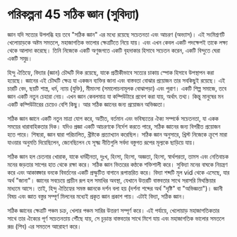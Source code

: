 # পরিকল্পনা 45 সঠিক জ্ঞান (সুবিদ্যা)

জ্ঞান যদি সত্যের উপলব্ধি হয় তবে "সঠিক জ্ঞান" এর মধ্যে রয়েছে সচেতনতা এবং আচরণ (অভ্যাস)। এই সংমিশ্রণটি খেলোয়াড়কে অষ্টম সমতলে, মহাজাগতিক ভালোর ক্ষেত্রটিতে নিয়ে যায়। এবং এখন কেবল একটি পদক্ষেপই তাকে লক্ষ্য থেকে আলাদা করেছে। তিনি নিজেকে একটি অণুজগতে একটি বৃহদাকার হিসাবে সচেতন করেন, একটি বিন্দুতে ঘেরা একটি সমুদ্র।

হিন্দু ঐতিহ্যে, বিদ্যার (জ্ঞান) চৌদ্দটি দিক রয়েছে, যাকে প্রতীকীভাবে সত্যের চাকায় স্পোক হিসাবে উপস্থাপন করা হয়েছে। জ্ঞানের এই চৌদ্দটি ক্ষেত্র যা একজন ব্যক্তির জানা এবং বাস্তবতা বোঝার প্রয়োজন তার সবকিছুই রয়েছে। এই চারটি বেদ, ছয়টি শাস্ত্র, ধর্ম, ন্যায় (যুক্তি), মীমাংসা (সমালোচনামূলক বোঝাপড়া) এবং পুরাণ। একটি শিল্প সমাজে, তবে জ্ঞান একটি নতুন চেহারা নেয়। এখন জ্ঞান কেবলমাত্র যা কম্পিউটারে প্রবেশ করা যায়, অর্থাৎ তথ্য। কিন্তু মানুষের মন একটি কম্পিউটারের চেয়েও বেশি কিছু। আর সঠিক জ্ঞানের জন্য প্রয়োজন অভিজ্ঞতা।

সঠিক জ্ঞান জ্ঞানে একটি নতুন মাত্রা যোগ করে, অতীত, বর্তমান এবং ভবিষ্যতের ঐক্য সম্পর্কে সচেতনতা, যা একক সময়ের ধারাবাহিকতার দিক। যদিও প্রজ্ঞা একটি আচরণকে নির্দেশ করতে পারে, সঠিক জ্ঞানের জন্য বিপরীত প্রয়োজন হতে পারে। শিষ্যরা, জ্ঞান দ্বারা পরিচালিত, খ্রীষ্টকে প্রত্যাখ্যান করেছিল। সঠিক জ্ঞান অনুসারে, খ্রিস্ট নিজেকে ক্রুশে মারা যাওয়ার অনুমতি দিয়েছিলেন, জেনেছিলেন যে সূক্ষ্ম নীতিগুলি সর্বদা বস্তুগত রূপের মূল্যকে ছাড়িয়ে যায়।

সঠিক জ্ঞান হল চেতনার খোরাক, যাকে ধর্মহীনতা, দুঃখ, হিংসা, হিংসা, অজ্ঞতা, হিংসা, স্বার্থপরতা, তামস এবং নেতিবাচক মনের জড়তার সাপের হাত থেকে রক্ষা করে। সঠিক জ্ঞান ভিতরের কণ্ঠকে শক্তিশালী করে। সুবিদ্যা মনের বাঘকে নিয়ন্ত্রণ করে এবং আকাঙ্ক্ষার বনকে বিবর্তনের একটি প্রস্ফুটিত বাগানে রূপান্তরিত করে। বিদ্যা শব্দটি মূল vid থেকে এসেছে, যার অর্থ "জানা"। জ্ঞানের সবচেয়ে প্রাচীন রূপ হল সমাধির অবস্থা, যেখানে উত্তরটি বাস্তবতার সাথে সরাসরি মিথস্ক্রিয়ার মাধ্যমে আসে। তাই, হিন্দু ঐতিহ্যের সমস্ত জ্ঞানকে দর্শন বলা হয় (দর্শনা শব্দের অর্থ "দৃষ্টি" বা "অভিজ্ঞতা")। জ্ঞানী বিষয় এবং জ্ঞাত বস্তুর সম্পূর্ণ মিলনের মধ্যেই প্রকৃত জ্ঞান প্রকাশ পায়। এটাই বিদ্যা, সঠিক জ্ঞান।

সঠিক জ্ঞানের ক্ষেত্রটি পঞ্চম চক্র, খেলার পঞ্চম সারির উত্তরণ সম্পূর্ণ করে। এই পর্যায়ে, খেলোয়াড় মহাজাগতিকতার সাথে তার ঐক্যের পূর্ণ সচেতনতায় পৌঁছে যায়, সে চূড়ান্ত বাস্তবতার সাথে মিশে যায় এবং মহাজাগতিক ভালোর সমতলে রুদ্র (শিব) এর সমতলে আরোহণ করে।
